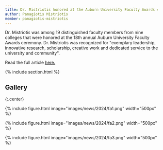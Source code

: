 ```yaml
---
title: Dr. Mistriotis honored at the Auburn University Faculty Awards ceremony
author: Panagiotis Mistriotis
member: panagiotis-mistriotis
---
```


Dr. Mistriotis was among 19 distinguished faculty members from nine colleges that were honored at the 18th annual Auburn University Faculty Awards ceremony. Dr. Mistriotis was recognized for "exemplary leadership, innovative research, scholarship, creative work and dedicated service to the university and community". 

Read the full article [here.](https://eng.auburn.edu/news/2024/11/three-auburn-engineering-faculty-members-earn-prestigious-honors-from-university)

{% include section.html %}

## Gallery

{:.center}

{%
  include figure.html
  image="images/news/2024/fa1.png"
  width="500px"
%}

{%
  include figure.html
  image="images/news/2024/fa2.png"
  width="500px"
%}

{%
  include figure.html
  image="images/news/2024/fa3.png"
  width="500px"
%}
